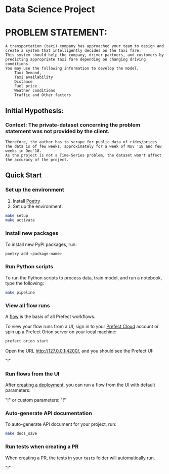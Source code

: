 # Data Science Project
# PROBLEM STATEMENT:
	A transportation (taxi) company has approached your team to design and create a system that intelligently decides on the taxi fare.
	This system should help the company, driver partners, and customers by predicting appropriate taxi fare depending on changing driving conditions.
	You may use the following information to develop the model,
		Taxi Demand,
		Taxi availability
		Distance
		Fuel price
		Weather conditions
		Traffic and Other factors

## Initial Hypothesis:
### Context: The private-dataset concerning the problem statement was not provided by the client.
	Therefore, the author has to scrape for public data of rides/prices. 
	The data is of few weeks, approximately for a week of Nov '18 and few weeks in Dec'18.
	As the project is not a Time-Series problem, the dataset won't affect the accuracy of the project.




## Quick Start
### Set up the environment
1. Install [Poetry](https://python-poetry.org/docs/#installation)
2. Set up the environment:
```bash
make setup
make activate
```
### Install new packages
To install new PyPI packages, run:
```bash
poetry add <package-name>
```

### Run Python scripts
To run the Python scripts to process data, train model, and run a notebook, type the following:
```bash
make pipeline
```
### View all flow runs
A [flow](https://docs.prefect.io/concepts/flows/) is the basis of all Prefect workflows.

To view your flow runs from a UI, sign in to your [Prefect Cloud](https://app.prefect.cloud/) account or spin up a Prefect Orion server on your local machine:
```bash
prefect orion start
```
Open the URL http://127.0.0.1:4200/, and you should see the Prefect UI:

"!"[](images/prefect_cloud.png)

### Run flows from the UI

After [creating a deployment](https://towardsdatascience.com/build-a-full-stack-ml-application-with-pydantic-and-prefect-915f00fe0c62?sk=b1f8c5cb53a6a9d7f48d66fa778e9cf0), you can run a flow from the UI with default parameters:

"!"[](https://miro.medium.com/max/1400/1*KPRQS3aeuYhL_Anv3-r9Ag.gif)
or custom parameters:
"!"[](https://miro.medium.com/max/1400/1*jGKmPR3aoXeIs3SEaHPhBg.gif)

### Auto-generate API documentation

To auto-generate API document for your project, run:

```bash
make docs_save
```

### Run tests when creating a PR
When creating a PR, the tests in your `tests` folder will automatically run. 

"!"[](images/github_actions.png)

